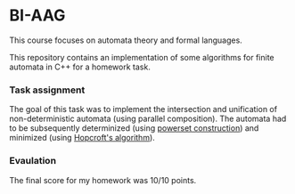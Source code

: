 # BI-AAG

This course focuses on automata theory and formal languages.

This repository contains an implementation of some algorithms for finite automata in C++ for a homework task.

### Task assignment

The goal of this task was to implement the intersection and unification of non-deterministic automata (using parallel composition). 
The automata had to be subsequently determinized (using [powerset construction](https://en.wikipedia.org/wiki/Powerset_construction)) and minimized (using [Hopcroft's algorithm](https://en.wikipedia.org/wiki/DFA_minimization#Hopcroft's_algorithm)).

### Evaulation

The final score for my homework was 10/10 points.
